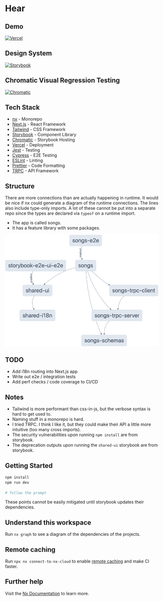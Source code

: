 # Hear

## Demo

[![Vercel](https://img.shields.io/badge/vercel-%23000000.svg?style=for-the-badge&logo=vercel&logoColor=white)](https://notes-plum.vercel.app/)

## Design System

[![Storybook](https://img.shields.io/badge/-Storybook-FF4785?style=for-the-badge&logo=storybook&logoColor=white)](https://fluttering-can.surge.sh)

## Chromatic Visual Regression Testing

[![Chromatic](https://img.shields.io/badge/-Chromatic-aaa?style=for-the-badge&logo=chromatic&logoColor=white)](https://www.chromatic.com/setup?appId=6397af73df24145383361bcb)

## Tech Stack

- [nx](https://nx.dev) - Monorepo
- [Next.js](https://nextjs.org) - React Framework
- [Tailwind](https://tailwindcss.com) - CSS Framework
- [Storybook](https://storybook.js.org) - Component Library
- [Chromatic](https://www.chromatic.com) - Storybook Hosting
- [Vercel](https://vercel.com) - Deployment
- [Jest](https://jestjs.io) - Testing
- [Cypress](https://www.cypress.io) - E2E Testing
- [ESLint](https://eslint.org) - Linting
- [Prettier](https://prettier.io) - Code Formatting
- [TRPC](https://trpc.io) - API Framework

## Structure

There are more connections than are actually happening in runtime. It would be nice if nx could generate a diagram of the runtime connections.
The lines also include type-only imports. A lot of these cannot be put into a separate repo since the types are declared via `typeof` on a runtime import.

- The app is called songs.
- It has a feature library with some packages.

[![graph](./graphs/graph_ungrouped.png)](./graphs/graph_ungrouped.png)

## TODO

- Add i18n routing into Next.js app
- Write out e2e / integration tests
- Add perf checks / code coverage to CI/CD

## Notes

- Tailwind is more performant than css-in-js, but the verbose syntax is hard to get used to.
- Naming stuff in a monorepo is hard.
- I tried TRPC. I think I like it, but they could make their API a little more intuitive (too many cross imports).
- The security vulnerabilities upon running `npm install` are from storybook.
- The deprecation outputs upon running the `shared-ui` storybook are from storybook.

## Getting Started

```sh
npm install
npm run dev

# follow the prompt
```

These points cannot be easily mitigated until storybook updates their dependencies.

## Understand this workspace

Run `nx graph` to see a diagram of the dependencies of the projects.

## Remote caching

Run `npx nx connect-to-nx-cloud` to enable [remote caching](https://nx.app) and make CI faster.

## Further help

Visit the [Nx Documentation](https://nx.dev) to learn more.
